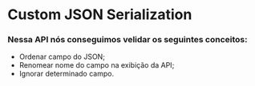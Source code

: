 # Custom JSON Serialization

### Nessa API nós conseguimos velidar os seguintes conceitos:
- Ordenar campo do JSON;
- Renomear nome do campo na exibição da API;
- Ignorar determinado campo.